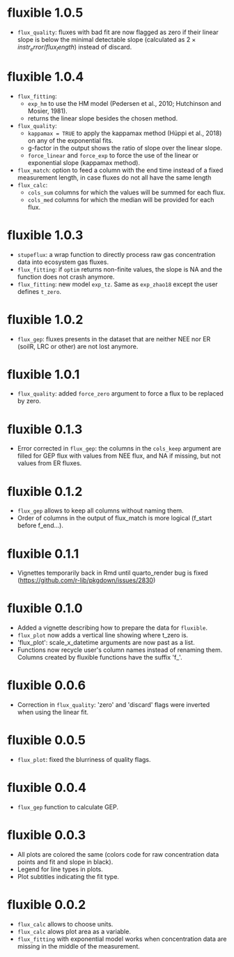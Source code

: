 # fluxible 1.0.5

* `flux_quality`: fluxes with bad fit are now flagged as zero if their linear slope is below the minimal detectable slope (calculated as $2 \times instr_error / flux_length$) instead of discard.

# fluxible 1.0.4

* `flux_fitting`:
  - `exp_hm` to use the HM model (Pedersen et al., 2010; Hutchinson and Mosier, 1981).
  - returns the linear slope besides the chosen method.
* `flux_quality`: 
  - `kappamax = TRUE` to apply the kappamax method (Hüppi et al., 2018) on any of the exponential fits.
  - g-factor in the output shows the ratio of slope over the linear slope.
  - `force_linear` and `force_exp` to force the use of the linear or exponential slope (kappamax method).
* `flux_match`: option to feed a column with the end time instead of a fixed measurement length, in case fluxes do not all have the same length
* `flux_calc`:
  - `cols_sum` columns for which the values will be summed for each flux.
  - `cols_med` columns for which the median will be provided for each flux.

# fluxible 1.0.3

* `stupeflux`: a wrap function to directly process raw gas concentration data into ecosystem gas fluxes.
* `flux_fitting`: if `optim` returns non-finite values, the slope is NA and the function does not crash anymore.
* `flux_fitting`: new model `exp_tz`. Same as `exp_zhao18` except the user defines `t_zero`.

# fluxible 1.0.2

* `flux_gep`: fluxes presents in the dataset that are neither NEE nor ER (soilR, LRC or other) are not lost anymore.

# fluxible 1.0.1

* `flux_quality`: added `force_zero` argument to force a flux to be replaced by zero.

# fluxible 0.1.3

* Error corrected in `flux_gep`: the columns in the `cols_keep` argument are
  filled for GEP flux with values from NEE flux, and NA if missing,
  but not values from ER fluxes.

# fluxible 0.1.2

* `flux_gep` allows to keep all columns without naming them.
* Order of columns in the output of flux_match is more logical
  (f_start before f_end...).

# fluxible 0.1.1

* Vignettes temporarily back in Rmd until quarto_render bug is fixed
  (https://github.com/r-lib/pkgdown/issues/2830)

# fluxible 0.1.0

* Added a vignette describing how to prepare the data for `fluxible`.
* `flux_plot` now adds a vertical line showing where t_zero is.
* 'flux_plot': scale_x_datetime arguments are now past as a list.
* Functions now recycle user's column names instead of renaming them.
  Columns created by fluxible functions have the suffix 'f_'.

# fluxible 0.0.6

* Correction in `flux_quality`: 'zero' and 'discard' flags were inverted when
  using the linear fit.

# fluxible 0.0.5

* `flux_plot`: fixed the blurriness of quality flags.

# fluxible 0.0.4

* `flux_gep` function to calculate GEP.

# fluxible 0.0.3

* All plots are colored the same (colors code for raw concentration data points
  and fit and slope in black).
* Legend for line types in plots.
* Plot subtitles indicating the fit type.

# fluxible 0.0.2

* `flux_calc` allows to choose units.
* `flux_calc` alows plot area as a variable.
* `flux_fitting` with exponential model works when concentration data are
  missing in the middle of the measurement.
